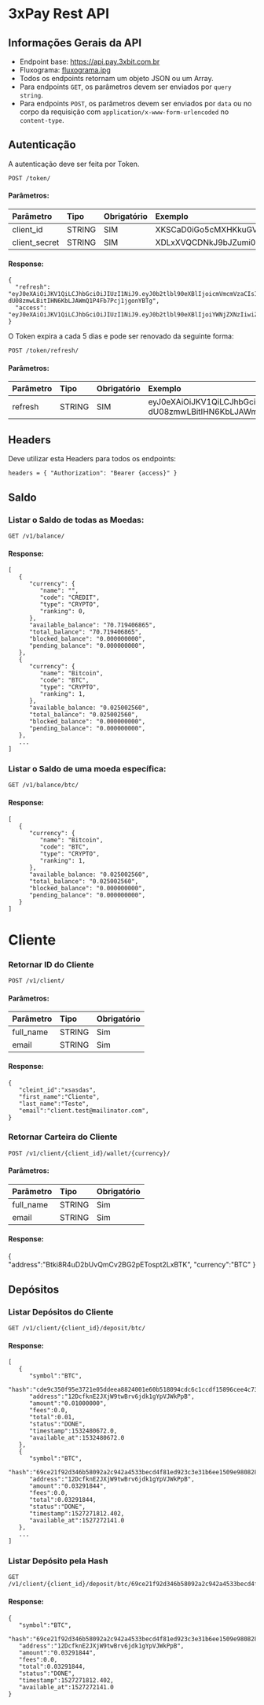 # 3xPay Rest API


## Informações Gerais da API
* Endpoint base: https://api.pay.3xbit.com.br
* Fluxograma: [fluxograma.jpg](https://github.com/3xbit/docs/blob/master/payments/fluxograma.jpg)
* Todos os endpoints retornam um objeto JSON ou um Array.
* Para endpoints `GET`, os parâmetros devem ser enviados por `query string`.
* Para endpoints `POST`, os parâmetros devem ser enviados por `data` ou no corpo da requisição com `application/x-www-form-urlencoded` no `content-type`.


## Autenticação

A autenticação deve ser feita por Token.

```
POST /token/
```
#### Parâmetros:
|  Parâmetro  | Tipo | Obrigatório |  Exemplo  |
|:------------|:-----|:------------|:----------|
|client_id    |STRING|     SIM     |XKSCaD0iGo5cMXHKkuGVpwJnM3UOH5KnzxiEK71z|
|client_secret|STRING|     SIM     |XDLxXVQCDNkJ9bJZumi0P35c33mucC1XpDrIQp9BHci6JhVL6PKBgoMDW0pP3gkXeZuFXUMmHrRWZXDTMX8oGMmU8ktL0X41aPdXDFP0pP9KK2vfmJ1HVjXYX4vdnJHz|


#### Response:
```
{
  "refresh": "eyJ0eXAiOiJKV1QiLCJhbGciOiJIUzI1NiJ9.eyJ0b2tlbl90eXBlIjoicmVmcmVzaCIsImV4cCI6MTU1MTY0Nzg4MiwianRpIjoiMGNhZjY5YjEzMDExNGFmZmJkODZkZjBmNzNiODkzMTQiLCJ1c2VyX2lkIjoyfQ.Q-dU08zmwLBitIHN6KbLJAWmQ1P4Fb7Pcj1jgonYBTg",
  "access": "eyJ0eXAiOiJKV1QiLCJhbGciOiJIUzI1NiJ9.eyJ0b2tlbl90eXBlIjoiYWNjZXNzIiwiZXhwIjoxNTUxNjQ3ODgyLCJqdGkiOiJkZTIxM2I3MmVhYTI0ZmU3ODZjYjliMzgwNDQxYjU1OCIsInVzZXJfaWQiOjJ9.XBRWzNHtrDA2DA2EjK7Kfp3wFDvM6a_z7bm_aYo3Km8",
}
```

O Token expira a cada 5 dias e pode ser renovado da seguinte forma:

```
POST /token/refresh/
```

#### Parâmetros:
|  Parâmetro  | Tipo | Obrigatório |  Exemplo  |
|:------------|:-----|:------------|:----------|
|refresh    |STRING|     SIM     |eyJ0eXAiOiJKV1QiLCJhbGciOiJIUzI1NiJ9.eyJ0b2tlbl90eXBlIjoicmVmcmVzaCIsImV4cCI6MTU1MTY0Nzg4MiwianRpIjoiMGNhZjY5YjEzMDExNGFmZmJkODZkZjBmNzNiODkzMTQiLCJ1c2VyX2lkIjoyfQ.Q-dU08zmwLBitIHN6KbLJAWmQ1P4Fb7Pcj1jgonYBTg|


## Headers
Deve utilizar esta Headers para todos os endpoints:

```
headers = { "Authorization": "Bearer {access}" }
```


## Saldo
### Listar o Saldo de todas as Moedas:

```
GET /v1/balance/
```

#### Response:
```
[
   {
      "currency": {
         "name": "",
         "code": "CREDIT",
         "type": "CRYPTO",
         "ranking": 0,
      },
      "available_balance": "70.719406865",
      "total_balance": "70.719406865",
      "blocked_balance": "0.000000000",
      "pending_balance": "0.000000000",
   },
   {
      "currency": {
         "name": "Bitcoin",
         "code": "BTC",
         "type": "CRYPTO",
         "ranking": 1,
      },
      "available_balance: "0.025002560",
      "total_balance": "0.025002560",
      "blocked_balance": "0.000000000",
      "pending_balance": "0.000000000",
   },
   ...
]

```
### Listar o Saldo de uma moeda específica:

```
GET /v1/balance/btc/
```

#### Response:
```
[
   {
      "currency": {
         "name": "Bitcoin",
         "code": "BTC",
         "type": "CRYPTO",
         "ranking": 1,
      },
      "available_balance: "0.025002560",
      "total_balance": "0.025002560",
      "blocked_balance": "0.000000000",
      "pending_balance": "0.000000000",
   }
]
```

# Cliente
### Retornar ID do Cliente
```
POST /v1/client/
```
#### Parâmetros:
|  Parâmetro    | Tipo   | Obrigatório |
|:--------------|:-------|:------------|
|   full_name   |STRING  |  Sim        |
|   email   |STRING  |  Sim        |

#### Response:
```
{  
   "cleint_id":"xsasdas",
   "first_name":"Cliente",
   "last_name":"Teste",
   "email":"client.test@mailinator.com",
}
```

### Retornar Carteira do Cliente
```
POST /v1/client/{client_id}/wallet/{currency}/
```
#### Parâmetros:
|  Parâmetro    | Tipo   | Obrigatório |
|:--------------|:-------|:------------|
|   full_name   |STRING  |  Sim        |
|   email   |STRING  |  Sim        |

#### Response:
{  
   "address":"Btki8R4uD2bUvQmCv2BG2pETospt2LxBTK",
   "currency":"BTC"
}

## Depósitos
### Listar Depósitos do Cliente
```
GET /v1/client/{client_id}/deposit/btc/
```


#### Response:
```
[  
   {  
      "symbol":"BTC",
      "hash":"cde9c350f95e3721e05ddeea8824001e60b518094cdc6c1ccdf15896cee4c734",
      "address":"12DcfknE2JXjW9twBrv6jdk1gYpVJWkPpB",
      "amount":"0.01000000",
      "fees":0.0,
      "total":0.01,
      "status":"DONE",
      "timestamp":1532480672.0,
      "available_at":1532480672.0
   },
   {  
      "symbol":"BTC",
      "hash":"69ce21f92d346b58092a2c942a4533becd4f81ed923c3e31b6ee1509e980828c",
      "address":"12DcfknE2JXjW9twBrv6jdk1gYpVJWkPpB",
      "amount":"0.03291844",
      "fees":0.0,
      "total":0.03291844,
      "status":"DONE",
      "timestamp":1527271812.402,
      "available_at":1527272141.0
   },
   ...
]
```

### Listar Depósito pela Hash
```
GET /v1/client/{client_id}/deposit/btc/69ce21f92d346b58092a2c942a4533becd4f81ed923c3e31b6ee1509e980828c/
```


#### Response:
```
{  
   "symbol":"BTC",
   "hash":"69ce21f92d346b58092a2c942a4533becd4f81ed923c3e31b6ee1509e980828c",
   "address":"12DcfknE2JXjW9twBrv6jdk1gYpVJWkPpB",
   "amount":"0.03291844",
   "fees":0.0,
   "total":0.03291844,
   "status":"DONE",
   "timestamp":1527271812.402,
   "available_at":1527272141.0
}
```



